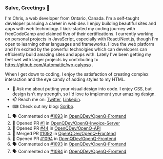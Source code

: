 ### Salve, Greetings 👋

I'm Chris, a web developer from Ontario, Canada. I'm a self-taught developer pursuing a career in web dev. I enjoy building beautiful sites and apps with web technology.
I kick-started my coding journey with freeCodeCamp and claimed five of their certifications.  I currently working on personal projects in JavaScript, especially with React/Next.js, though I'm open to learning other languages and frameworks. I love the web platform and I'm excited by the powerful technolgies which can developers can efficiently build amazing sites and apps with. Lately I've been getting my feet wet with larger projects by contributing to https://github.com/Automattic/wp-calypso .

When I get down to coding, I enjoy the satisfaction of creating complex interaction and the eye candy of adding styles to my HTML. 

- 💬 Ask me about putting your visual design into code. I enjoy CSS, but design isn't my strength, so I'd love to implement your amazing design.
- 📫 Reach me on: [Twitter](https://twitter.com/Christo28120856), [Linkedin](https://www.linkedin.com/in/christopher-stevers-07b9a5204/).
- ⌨ Check out my blog: [Scribo](https://christopherstevers.cf).
<!--
**Christopher-Stevers/Christopher-Stevers** is a ✨ _special_ ✨ repository because its `README.md` (this file) appears on your GitHub profile.

Here are some ideas to get you started:

- 🔭 I’m currently working on ...
- 🌱 I’m currently learning ...
- 👯 I’m looking to collaborate on ...
- 🤔 I’m looking for help with ...
- 😄 Pronouns: ...
- ⚡ Fun fact: ...
-->

<!--START_SECTION:activity-->
1. 🗣 Commented on [#1093](https://github.com/OpenQDev/OpenQ-Frontend/issues/1093) in [OpenQDev/OpenQ-Frontend](https://github.com/OpenQDev/OpenQ-Frontend)
2. 💪 Opened PR [#1](https://github.com/OpenQDev/OpenQ-Invoice-Server/pull/1) in [OpenQDev/OpenQ-Invoice-Server](https://github.com/OpenQDev/OpenQ-Invoice-Server)
3. 💪 Opened PR [#44](https://github.com/OpenQDev/OpenQ-API/pull/44) in [OpenQDev/OpenQ-API](https://github.com/OpenQDev/OpenQ-API)
4. 🎉 Merged PR [#1092](https://github.com/OpenQDev/OpenQ-Frontend/pull/1092) in [OpenQDev/OpenQ-Frontend](https://github.com/OpenQDev/OpenQ-Frontend)
5. 💪 Opened PR [#1094](https://github.com/OpenQDev/OpenQ-Frontend/pull/1094) in [OpenQDev/OpenQ-Frontend](https://github.com/OpenQDev/OpenQ-Frontend)
6. 🗣 Commented on [#1093](https://github.com/OpenQDev/OpenQ-Frontend/issues/1093) in [OpenQDev/OpenQ-Frontend](https://github.com/OpenQDev/OpenQ-Frontend)
7. 🗣 Commented on [#1084](https://github.com/OpenQDev/OpenQ-Frontend/issues/1084) in [OpenQDev/OpenQ-Frontend](https://github.com/OpenQDev/OpenQ-Frontend)
<!--END_SECTION:activity-->
